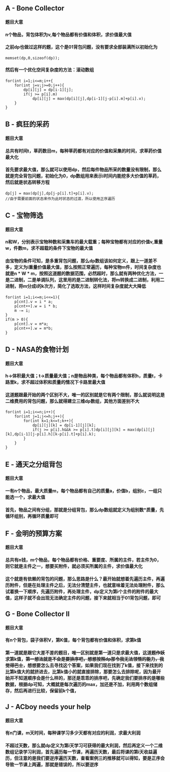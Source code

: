 ## A - Bone Collector

#### 题目大意

#### n个物品，背包体积为v,每个物品都有价值和体积，求价值最大值

#### 之前dp也做过这样的题，这个是01背包问题，没有要求全部装满所以初始化为
```
memset(dp,0,sizeof(dp));
```
#### 然后有一个优化空间复杂度的方法：滚动数组
```
for(int i=1;i<=m;i++{
    for(int j=v;j>=0;j++){
        dp[i][j] = dp[i-1][j];
        if(j >= p[i].m)
            dp[i][j] = max(dp[i][j],dp[i-1][j-p[i].m]+p[i].v);
    }
}
```


## B - 疯狂的采药

#### 题目大意

#### 总共有时间t，草药数目m，每种草药都有对应的价值和采集的时间，求草药价值最大化

#### 首先要求最大值，那么就可以使用dp，然后每件物品所采的数量没有限制，那么就是完全背包问题，初始化为0，dp数组用来表示i时间内能挖多大价值的草药，然后就是状态转移方程
```
dp[j] = max(dp[j],dp[j-p[i].t]+p[i].v);
//由于需要前面的状态来作为此时状态的过渡，所以使用正序遍历
```


## C - 宝物筛选

#### 题目大意

#### n和W，分别表示宝物种数和采集车的最大载重；每种宝物都有对应的价值v,重量w，件数m，求不超载的条件下宝物的最大值

#### 由宝物的条件可知，是多重背包问题，那么dp数组该如何定义，跟上一道差不多，定义为i重量价值最大值，那么按照正常遍历，每种宝物m件，时间复杂度也就是n * W * m，按照这道题的数据范围，必然超时，那么就有两种优化方法，一是二进制，二是单调队列，这里用的是二进制转化法，将m转换成二进制，利用二进制，将m分成i的k次方，简化了选取方法，这样时间复杂度就大大降低
```
for(int i=1;i<=m;i<<=1){
    p[cnt].v = i * a;
    p[cnt++].w = i * b;
    m -= i;
}
if(m > 0){
    p[cnt].v = m*a;
    p[cnt++].w = m*b;
}
```


## D - NASA的食物计划

#### 题目大意

#### h->体积最大值；t->质量最大值；n是物品种类，每个物品都有体积h，质量t，卡路里k，求不超过体积和质量的情况下卡路里最大值

#### 这道题跟最开始的两个区别不大，唯一的区别就是它有两个限制，那么就说明这是二维费用的背包问题，那么就得建立三维dp数组，其他方面差别不大
```
for(int i=1;i<=n;i++){
    for(int j=1;j<=h;j++){
        for(int k=1;k<=t;k++){
            dp[i][j][k] = dp[i-1][j][k];
            if(j >= p[i].h&&k >= p[i].t)dp[i][j][k] = max(dp[i][j][k],dp[i-1][j-p[i].h][k-p[i].t]+p[i].k);
        }
    }
}
```


## E - 通天之分组背包

#### 题目大意

#### 一有n个物品，最大质量m，每个物品都有自己的质量a，价值b，组别c，一组只能选一个，求最大值

#### 首先，物品之间有分组，那就是分组背包，那么dp数组就定义为组别数*质量，先循环组别，再循环质量即可


## F - 金明的预算方案

#### 题目大意

#### 总共有n钱，m个物品，每个物品都有价格、重要度、所属的主件，若主件为0，则它就是主件之一，想要买附件，就必须买所属的主件，求价值最大化

#### 这个就是有依赖的背包的问题，那么思路是什么？最开始就想着先遍历主件，再遍历附件，但是在处理主件之后，无法分清楚主件，也就意味着无法处理附件，那么试着换一下顺序，先遍历附件，再处理主件，dp定义为第i个主件的附件的最大值，这样子就不会出现无法确定主件的问题，接下来就相当于01背包问题，即可


## G - Bone Collector II

#### 题目大意

#### 有n个背包，袋子体积V，第K值，每个背包都有价值和体积，求第k值

#### 第一道就是跟它大差不差的题目，唯一区别就是第一道只是求最大值，这道题~~作妖~~求第k值，~~第一想法就是不会是要排序吧，想想按照dp那令我无法领悟的能力，我觉得巴士~~，想想要怎么去寻找这个答案，如果我们现在找到了k值，接下来找到的比第k值大的就挤进去，比第k值小的就直接排除，那要怎么去排除呢，因为最开始并不知道顺序会是什么样的，那还是乖乖的排序吧，先确定我们要排序的是哪些数据，根据dp可知，大概就是每次遍历的max，加还是不加，利用两个数组储存，然后再进行比较，保留前k个值，

## J - ACboy needs your help

#### 题目大意

#### 有n门课，m天时间，每种课学习多少天都有对应的利润，求最大利润

#### 不超过天数，那么就dp定义为第i天学习可获得的最大利润，然后再定义一个二维数组记录学习利润，首先遍历每一节课，再遍历天数，最后将课的第i天收益遍历，但注意的是我们要逆序遍历天数，查看案例三的推移就可以得知，要是正序会导致一节课上两遍，那就是错误的，所以要逆序